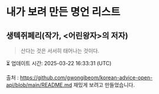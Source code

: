 # 내가 보려 만든 명언 리스트

##  생텍쥐페리(작가, <어린왕자>의 저자)
> 산다는 것은 서서히 태어나는 것이다.


⏳ 업데이트 시간: 2025-03-22 16:33:31 (UTC)

출처 : https://github.com/gwongibeom/korean-advice-open-api/blob/main/README.md
재밌게 보려고 만들었습니다.

